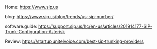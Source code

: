Home: https://www.sip.us

blog: https://www.sip.us/blog/trends/us-sip-number/

software.guide: https://support.sip.us/hc/en-us/articles/201914177-SIP-Trunk-Configuration-Asterisk

Review: https://startup.unitelvoice.com/best-sip-trunking-providers
